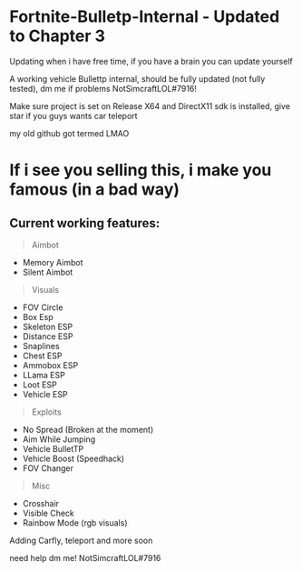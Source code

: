 # Fortnite-Bulletp-Internal - Updated to Chapter 3

Updating when i have free time, if you have a brain you can update yourself


A working vehicle Bullettp internal, should be fully updated (not fully tested), dm me if problems NotSimcraftLOL#7916!

Make sure project is set on Release X64 and DirectX11 sdk is installed, give star if you guys wants car teleport

my old github got termed LMAO


# If i see you selling this, i make you famous (in a bad way)

## Current working features:

> Aimbot
 - Memory Aimbot
 - Silent Aimbot

> Visuals

 - FOV Circle
 - Box Esp
 - Skeleton ESP
 - Distance ESP
 - Snaplines
 - Chest ESP
 - Ammobox ESP
 - LLama ESP
 - Loot ESP
 - Vehicle ESP

> Exploits

 - No Spread (Broken at the moment)
 - Aim While Jumping
 - Vehicle BulletTP
 - Vehicle Boost (Speedhack)
 - FOV Changer

> Misc

 - Crosshair
 - Visible Check
 - Rainbow Mode (rgb visuals)


Adding Carfly, teleport and more soon

need help dm me! NotSimcraftLOL#7916
